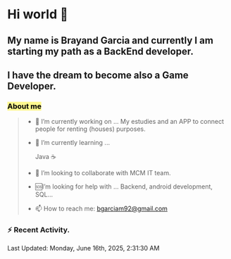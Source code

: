 # Hi world 👋

  

## My name is Brayand Garcia and currently I am starting my path as a BackEnd developer.  

## I have the dream to become also a Game Developer. 

  
### <font color="#000000"><span style="background:#fff88f">About me</span></font>
> 
> - 🔭 I’m currently working on ... My estudies and an APP to connect people for renting (houses) purposes.
> 
> - 🌱 I’m currently learning ... 
> 
>	Java ☕
> 
> - 👯 I’m looking to collaborate with MCM IT team.
> 
>  - 🆘I’m looking for help with ... Backend, android development, SQL...
>    
> - 📫 How to reach me: bgarciam92@gmail.com
> 
> 

### :zap: Recent Activity.

<!--RECENT_ACTIVITY:start-->
<!--RECENT_ACTIVITY:end-->

<!--RECENT_ACTIVITY:last_update-->
Last Updated: Monday, June 16th, 2025, 2:31:30 AM
<!--RECENT_ACTIVITY:last_update_end-->
